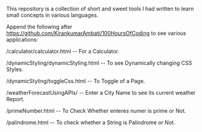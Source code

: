This repository is a collection of short and sweet tools I had written to learn small concepts in various languages.

Append the following after https://github.com/KirankumarAmbati/100HoursOfCoding to see various applications:

/calculator/calculator.html         -- For a Calculator.

/dynamicStyling/dynamicStyling.html -- To see Dynamically changing CSS Styles. 

/dynamicStyling/toggleCss.html      -- To Toggle of a Page.

/weatherForecastUsingAPIs/          -- Enter a City Name to see its current weather Report. 

/primeNumber.html                   -- To Check Whether enteres numer is prime or Not. 

/palindrome.html                    -- To check whether a String is Palindrome or Not.  
